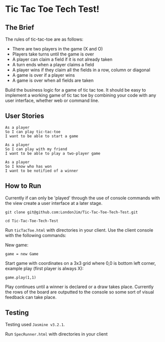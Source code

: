 # Tic Tac Toe Tech Test!

## The Brief

The rules of tic-tac-toe are as follows:

* There are two players in the game (X and O)
* Players take turns until the game is over
* A player can claim a field if it is not already taken
* A turn ends when a player claims a field
* A player wins if they claim all the fields in a row, column or diagonal
* A game is over if a player wins
* A game is over when all fields are taken

Build the business logic for a game of tic tac toe. It should be easy to implement a working game of tic tac toe by combining your code with any user interface, whether web or command line.

## User Stories

```
As a player
So I can play tic-tac-toe
I want to be able to start a game

As a player
So I can play with my friend
I want to be able to play a two-player game

As a player
So I know who has won
I want to be notified of a winner
```

## How to Run

Currently if can only be 'played' through the use of console commands with the view create a user interface at a later stage.

```
git clone git@github.com:LondonJim/Tic-Tac-Toe-Tech-Test.git
```
```
cd Tic-Tac-Toe-Tech-Test
```
Run `ticTacToe.html` with directories in your client.
Use the client console with the following commands:

New game:
```
game = new Game
```
Start game with coordinates on a 3x3 grid where 0,0 is bottom left corner, example play (first player is always X):
```
game.play(1,1)
```
Play continues until a winner is declared or a draw takes place.
Currently the rows of the board are outputted to the console so some sort of visual feedback can take place.

## Testing
Testing used `Jasmine v3.2.1`.

Run `SpecRunner.html` with directories in your client
